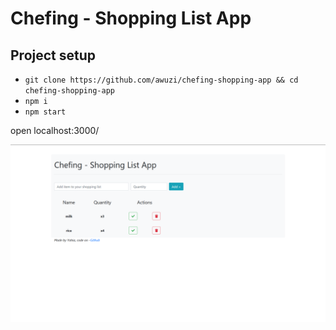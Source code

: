 # Chefing - Shopping List App


## Project setup
- ```git clone https://github.com/awuzi/chefing-shopping-app && cd chefing-shopping-app ```
- ```npm i```
- ```npm start```

open localhost:3000/

<img src="public/images/home.png"/>
